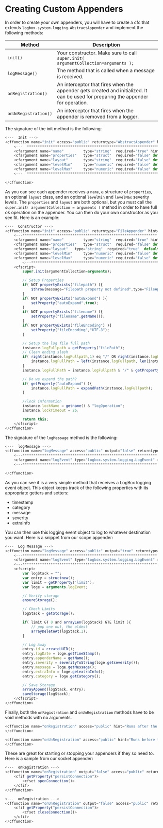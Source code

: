 # Creating Custom  Appenders
In order to create your own appenders, you will have to create a cfc that extends `logbox.system.logging.AbstractAppender` and implement the following methods:

|Method|Description|
|---|---|
|`init()`|Your constructor. Make sure to call `super.init( argumentCollection=arguments );`|
|`logMessage()`|The method that is called when a message is received.|
|`onRegistration()`|An interceptor that fires when the appender gets created and initialized. It can be used for preparing the appender for operation.|
|`onUnRegistration()`|An interceptor that fires when the appender is removed from a logger.|

The signature of the init method is the following:

```javascript
<---  Init --->
<cffunction name="init" access="public" returntype="AbstractAppender" hint="Constructor called by a Concrete Appender" output="false" >
	<---  ************************************************************* --->
	<cfargument name="name" 		type="string"  required="true" hint="The unique name for this appender."/>
	<cfargument name="properties" 	type="struct"  required="false" default="#structnew()#" hint="A map of configuration properties for the appender"/>
	<cfargument name="layout" 		type="string"  required="false" default="" hint="The layout class to use in this appender for custom message rendering."/>
	<cfargument name="levelMin"  	type="numeric" required="false" default="0" hint="The default log level for this appender, by default it is 0. Optional. ex: LogBox.logLevels.WARN"/>
	<cfargument name="levelMax"  	type="numeric" required="false" default="4" hint="The default log level for this appender, by default it is 5. Optional. ex: LogBox.logLevels.WARN"/>
	<---  ************************************************************* --->

</cffunction>
```

As you can see each appender receives a `name`, a structure of `properties`, an optional `layout` class, and an optional `levelMin` and `levelMax` severity levels. The `properties` and `layout` are both optional, but you must call the `super.init( argumentCollection = arguments )` method in order to have full ok operation on the appender. You can then do your own constructor as you see fit. Here is an example:

```javascript
<---  Constructor --->
<cffunction name="init" access="public" returntype="FileAppender" hint="Constructor" output="false">
	<---************************************************************** --->
	<cfargument name="name" 		type="string"  required="true" hint="The unique name for this appender."/>
	<cfargument name="properties" 	type="struct"  required="false" default="#structnew()#" hint="A map of configuration properties for the appender"/>
	<cfargument name="layout" 	type="string"  required="true"  default="" hint="The layout class to use in this appender for custom message rendering."/>
	<cfargument name="levelMin"  	type="numeric" required="false" default="0" hint="The default log level for this appender, by default it is 0. Optional. ex: LogBox.logLevels.WARN"/>
	<cfargument name="levelMax"  	type="numeric" required="false" default="4" hint="The default log level for this appender, by default it is 5. Optional. ex: LogBox.logLevels.WARN"/>
        <---************************************************************** --->
	<cfscript>
		super.init(argumentCollection=arguments);

		// Setup Properties
		if( NOT propertyExists("filepath") ){
			$throw(message="Filepath property not defined",type="FileAppender.PropertyNotFound");
		}
		if( NOT propertyExists("autoExpand") ){
			setProperty("autoExpand",true);
		}
		if( NOT propertyExists("filename") ){
			setProperty("filename",getName());
		}
		if( NOT propertyExists("fileEncoding") ){
			setProperty("fileEncoding","UTF-8");
		}

		// Setup the log file full path
		instance.logFullpath = getProperty("filePath");
		// Clean ending slash
		if( right(instance.logFullpath,1) eq "/" OR right(instance.logFullPath,1) eq "\"){
			instance.logFullPath = left(instance.logFullpath, len(instance.logFullPath)-1);
		}
		instance.logFullPath = instance.logFullpath & "/" & getProperty("filename") & ".log";

		// Do we expand the path?
		if( getProperty("autoExpand") ){
			instance.logFullPath = expandPath(instance.logFullpath);
		}

		//lock information
		instance.lockName = getname() & "logOperation";
		instance.lockTimeout = 25;

		return this;
	</cfscript>
</cffunction>
```

The signature of the `logMessage` method is the following:

```javascript
<---  logMessage --->
<cffunction name="logMessage" access="public" output="false" returntype="void">
	<---************************************************************** --->
	<cfargument name="logEvent" type="logbox.system.logging.LogEvent" required="true" hint="The logging event to log.">
	<---************************************************************** --->

</cffunction>
```

As you can see it is a very simple method that receives a LogBox logging event object. This object keeps track of the following properties with its appropriate getters and setters:

* timestamp
* category
* message
* severity
* extrainfo

You can then use this logging event object to log to whatever destination you want. Here is a snippet from our scope appender:

```javascript
<---  Log Message --->
<cffunction name="logMessage" access="public" output="true" returntype="void" hint="Write an entry into the appender.">
	<---************************************************************** --->
	<cfargument name="logEvent" type="logbox.system.logging.LogEvent" required="true" hint="The logging event"/>
	<---************************************************************** --->
	<cfscript>
		var logStack = "";
		var entry = structnew();
		var limit = getProperty('limit');
		var loge = arguments.logEvent;

		// Verify storage
		ensureStorage();

		// Check Limits
		logStack = getStorage();

		if( limit GT 0 and arrayLen(logStack) GTE limit ){
			// pop one out, the oldest
			arrayDeleteAt(logStack,1);
		}

		// Log Away
		entry.id = createUUID();
		entry.logDate = loge.getTimeStamp();
		entry.appenderName = getName();
		entry.severity = severityToString(loge.getseverity());
		entry.message = loge.getMessage();
		entry.extraInfo = loge.getextraInfo();
		entry.category = loge.getCategory();

		// Save Storage
		arrayAppend(logStack, entry);
		saveStorage(logStack);
	</cfscript>
</cffunction>
```

Finally, both the `onRegistration` and `onUnRegistration` methods have to be void methods with no arguments.

```javascript
<cffunction name="onRegistration" access="public" hint="Runs after the appender has been created and registered. Implemented by Concrete appender" output="false" returntype="void">
</cffunction>

<cffunction name="onUnRegistration" access="public" hint="Runs before the appender is unregistered from LogBox. Implemented by Concrete appender" output="false" returntype="void">
</cffunction>
```

These are great for starting or stopping your appenders if they so need to. Here is a sample from our socket appender:

```javascript
<---  onRegistration --->
<cffunction name="onRegistration" output="false" access="public" returntype="void" hint="When registration occurs">
	<cfif getProperty("persistConnection")>
		<cfset openConnection()>
	</cfif>
</cffunction>

<---  onRegistration --->
<cffunction name="onUnRegistration" output="false" access="public" returntype="void" hint="When Unregistration occurs">
	<cfif getProperty("persistConnection")>
		<cfset closeConnection()>
	</cfif>
</cffunction>
```
